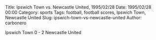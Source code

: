 Title: Ipswich Town vs. Newcastle United, 1995/02/28
Date: 1995/02/28 00:00
Category: sports
Tags: football, football scores, Ipswich Town, Newcastle United
Slug: ipswich-town-vs-newcastle-united
Author: carbonero


Ipswich Town 0 - 2 Newcastle United
